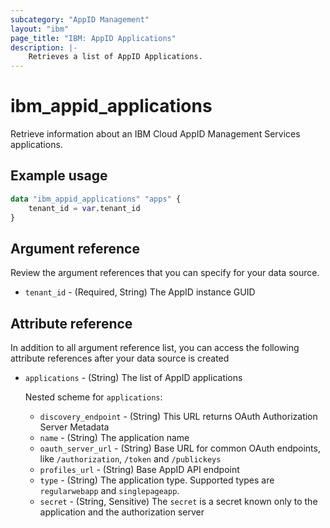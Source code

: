 ```yaml
---
subcategory: "AppID Management"
layout: "ibm"
page_title: "IBM: AppID Applications"
description: |-
    Retrieves a list of AppID Applications.
---
```


# ibm_appid_applications
Retrieve information about an IBM Cloud AppID Management Services applications.

## Example usage

```terraform
data "ibm_appid_applications" "apps" {
    tenant_id = var.tenant_id
}
```

## Argument reference
Review the argument references that you can specify for your data source.

- `tenant_id` - (Required, String) The AppID instance GUID

## Attribute reference
In addition to all argument reference list, you can access the following attribute references after your data source is created

- `applications` - (String) The list of AppID applications

    Nested scheme for `applications`:

  - `discovery_endpoint` - (String) This URL returns OAuth Authorization Server Metadata
  - `name` - (String) The application name
  - `oauth_server_url` - (String) Base URL for common OAuth endpoints, like `/authorization`, `/token` and `/publickeys`
  - `profiles_url` - (String) Base AppID API endpoint
  - `type` - (String) The application type. Supported types are `regularwebapp` and `singlepageapp`.
  - `secret` - (String, Sensitive) The `secret` is a secret known only to the application and the authorization server
